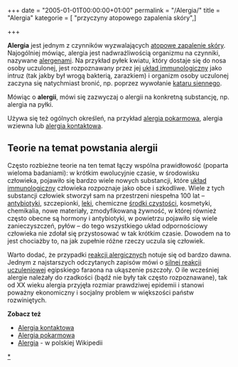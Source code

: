 +++
date = "2005-01-01T00:00:00+01:00"
permalink = "/Alergia/"
title = "Alergia"
kategorie = [ "przyczyny atopowego zapalenia skóry",]

+++

**Alergia** jest jednym z czynników wyzwalających [atopowe zapalenie skóry](/atopedia/Atopowe_zapalenie_skóry "wikilink"). Najogólniej mówiąc, alergia jest nadwrażliwością organizmu na czynniki, nazywane [alergenami](/atopedia/Alergen "wikilink"). Na przykład pyłek kwiatu, który dostaje się do nosa osoby uczulonej, jest rozpoznawany przez jej [układ immunologiczny](/atopedia/Układ_immunologiczny "wikilink") jako intruz (tak jakby był wrogą bakterią, zarazkiem) i organizm osoby uczulonej zaczyna się natychmiast bronić, np. poprzez wywołanie [kataru siennego](/atopedia/Katar_sienny "wikilink").

Mówiąc o **alergii**, mówi się zazwyczaj o alergii na konkretną substancję, np. alergia na pyłki.

Używa się też ogólnych określeń, na przykład [alergia pokarmowa](/atopedia/Alergia_pokarmowa "wikilink"), alergia wziewna lub [alergia kontaktowa](/atopedia/alergia_kontaktowa "wikilink").

Teorie na temat powstania alergii
---------------------------------

Często rozbieżne teorie na ten temat łączy wspólna prawidłowość (poparta wieloma badaniami): w krótkim ewolucyjnie czasie, w środowisku człowieka, pojawiło się bardzo wiele nowych substancji, które [układ immunologiczny](/atopedia/układ_immunologiczny "wikilink") człowieka rozpoznaje jako obce i szkodliwe. Wiele z tych substancji człowiek stworzył sam na przestrzeni niespełna 100 lat – [antybiotyki](/atopedia/antybiotyki "wikilink"), szczepionki, [leki](/atopedia/leki "wikilink"), chemiczne [środki czystości](/atopedia/higiena "wikilink"), kosmetyki, chemikalia, nowe materiały, zmodyfikowaną żywność, w której również często obecne są hormony i antybiotyki, w powietrzu pojawiło się wiele zanieczyszczeń, pyłów – do tego wszystkiego układ odpornościowy człowieka nie zdołał się przystosować w tak krótkim czasie. Dowodem na to jest chociażby to, na jak zupełnie różne rzeczy uczula się człowiek.

Warto dodać, że przypadki [reakcji alergicznych](/atopedia/reakcja_alergiczna "wikilink") notuje się od bardzo dawna. Jednym z najstarszych odczytanych zapisów mówi o [silnej reakcji uczuleniowej](/atopedia/wstrząs_anafilaktyczny "wikilink") egipskiego faraona na ukąszenie pszczoły. O ile wcześniej alergie należały do rzadkości (bądź nie były tak często rozpoznawane), tak od XX wieku alergia przyjęła rozmiar prawdziwej epidemii i stanowi poważny ekonomiczny i socjalny problem w większości państw rozwiniętych.

**Zobacz też**

-   [Alergia kontaktowa](/atopedia/Alergia_kontaktowa "wikilink")
-   [Alergia pokarmowa](/atopedia/Alergia_pokarmowa "wikilink")
-   [Alergia](/atopedia/wikipedia:Alergia "wikilink") - w polskiej Wikipedii

[\*](/atopedia/Kategoria:Alergia "wikilink")
